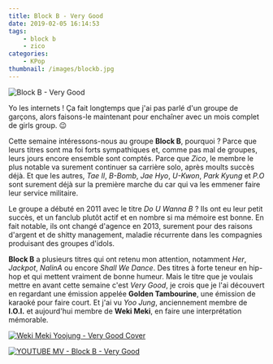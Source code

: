 ```yaml
---
title: Block B - Very Good
date: 2019-02-05 16:14:53
tags:
    - block b
    - zico
categories:
    - KPop
thumbnail: /images/blockb.jpg
---
```


![Block B - Very Good](/images/blockb.jpg)

Yo les internets ! Ça fait longtemps que j'ai pas parlé d'un groupe de garçons, alors faisons-le maintenant pour enchaîner avec un mois complet de girls group. 😉

Cette semaine intéressons-nous au groupe **Block B**, pourquoi ? Parce que leurs titres sont ma foi forts sympathiques et, comme pas mal de groupes, leurs jours encore ensemble sont comptés. Parce que *Zico*, le membre le plus notable va surement continuer sa carrière solo, après moults succès déjà. Et que les autres, *Tae Il*, *B-Bomb*, *Jae Hyo*, *U-Kwon*, *Park Kyung* et *P.O* sont surement déjà sur la première marche du car qui va les emmener faire leur service militaire.

Le groupe a débuté en 2011 avec le titre *Do U Wanna B* ? Ils ont eu leur petit succès, et un fanclub plutôt actif et en nombre si ma mémoire est bonne. En fait notable, ils ont changé d'agence en 2013, surement pour des raisons d'argent et de shitty management, maladie récurrente dans les compagnies produisant des groupes d'idols.

**Block B** a plusieurs titres qui ont retenu mon attention, notamment *Her*, *Jackpot*, *NalinA* ou encore *Shall We Dance*. Des titres à forte teneur en hip-hop et qui mettent vraiment de bonne humeur. Mais le titre que je voulais mettre en avant cette semaine c'est *Very Good*, je crois que je l'ai découvert en regardant une émission appelée **Golden Tambourine**, une émission de karaoké pour faire court. Et j'ai vu *Yoo Jung*, anciennement membre de **I.O.I.** et aujourd'hui membre de **Weki Meki**, en faire une interprétation mémorable.

[![Weki Meki Yoojung - Very Good Cover](https://img.youtube.com/vi/mD7XKxnKcUY/0.jpg)](https://www.youtube.com/watch?v=mD7XKxnKcUY)

[![YOUTUBE MV - Block B - Very Good](https://img.youtube.com/vi/kJGcO5Une-g/0.jpg)](https://www.youtube.com/watch?v=kJGcO5Une-g)
